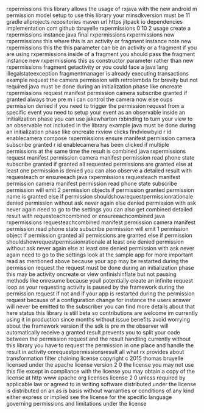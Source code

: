 rxpermissions this library allows the usage of rxjava with the new android m permission model setup to use this library your minsdkversion must be 11 gradle allprojects repositories maven url https jitpack io dependencies implementation com github tbruyelle rxpermissions 0 10 2 usage create a rxpermissions instance java final rxpermissions rxpermissions new rxpermissions this where this is an activity or fragment instance note new rxpermissions this the this parameter can be an activity or a fragment if you are using rxpermissions inside of a fragment you should pass the fragment instance new rxpermissions this as constructor parameter rather than new rxpermissions fragment getactivity or you could face a java lang illegalstateexception fragmentmanager is already executing transactions example request the camera permission with retrolambda for brevity but not required java must be done during an initialization phase like oncreate rxpermissions request manifest permission camera subscribe granted if granted always true pre m i can control the camera now else oups permission denied if you need to trigger the permission request from a specific event you need to setup your event as an observable inside an initialization phase you can use jakewharton rxbinding to turn your view to an observable not included in the library example java must be done during an initialization phase like oncreate rxview clicks findviewbyid r id enablecamera compose rxpermissions ensure manifest permission camera subscribe granted r id enablecamera has been clicked if multiple permissions at the same time the result is combined java rxpermissions request manifest permission camera manifest permission read phone state subscribe granted if granted all requested permissions are granted else at least one permission is denied you can also observe a detailed result with requesteach or ensureeach java rxpermissions requesteach manifest permission camera manifest permission read phone state subscribe permission will emit 2 permission objects if permission granted permission name is granted else if permission shouldshowrequestpermissionrationale denied permission without ask never again else denied permission with ask never again need to go to the settings you can also get combined detailed result with requesteachcombined or ensureeachcombined java rxpermissions requesteachcombined manifest permission camera manifest permission read phone state subscribe permission will emit 1 permission object if permission granted all permissions are granted else if permission shouldshowrequestpermissionrationale at least one denied permission without ask never again else at least one denied permission with ask never again need to go to the settings look at the sample app for more important read as mentioned above because your app may be restarted during the permission request the request must be done during an initialization phase this may be activity oncreate or view onfinishinflate but not pausing methods like onresume because youll potentially create an infinite request loop as your requesting activity is paused by the framework during the permission request if not and if your app is restarted during the permission request because of a configuration change for instance the users answer will never be emitted to the subscriber you can find more details about that here status this library is still beta so contributions are welcome im currently using it in production since months without issue benefits avoid worrying about the framework version if the sdk is pre m the observer will automatically receive a granted result prevents you to split your code between the permission request and the result handling currently without this library you have to request the permission in one place and handle the result in activity onrequestpermissionsresult all what rx provides about transformation filter chaining license copyright c 2015 thomas bruyelle licensed under the apache license version 2 0 the license you may not use this file except in compliance with the license you may obtain a copy of the license at http www apache org licenses license 2 0 unless required by applicable law or agreed to in writing software distributed under the license is distributed on an as is basis without warranties or conditions of any kind either express or implied see the license for the specific language governing permissions and limitations under the license